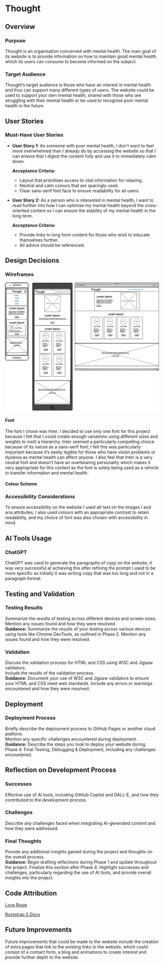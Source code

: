 # Thought

## Overview

### Purpose

Thought is an organisation concerned with mental health. The main goal of its website is to provide information on how to maintain good mental health which its users can consume to become informed on the subject.

### Target Audience

Thought’s target audience is those who have an interest in mental health and thus can support many different types of users. The website could be used to support your own mental health, shared with those who are struggling with their mental health or be used to recognise poor mental health in the future.

## User Stories

### Must-Have User Stories

- **User Story 1:** As someone with poor mental health, I don't want to feel more overwhelmed than I already do by accessing the website so that I can ensure that I digest the content fully and use it to immediately calm down.

  **Acceptance Criteria:**

  - Layout that prioritises access to vital information for relaxing.
  - Neutral and calm colours that are sparingly used.
  - Clear sans-serif font face to ensure readability for all users.

- **User Story 2:** As a person who is interested in mental health, I want to read further into how I can optimise my mental health beyond the crisis-oriented content so I can ensure the stability of my mental health in the long term.

  **Acceptance Criteria:**

  - Provide links to long form content for those who wish to educate themselves further.
  - All advice should be referenced.

## Design Decisions

### Wireframes

![Wireframe diagram showing mobile, tablet and desktop views of the Thought website.](docs/wireframe.png)

#### Font

The font I chose was Inter. I decided to use only one font for this project because I felt that I could create enough variations using different sizes and weights to instil a hierarchy. Inter seemed a particularly compelling choice because of its nature as a sans-serif font; I felt this was particularly important because it’s easily legible for those who have vision problems or dyslexia as mental health can affect anyone. I also feel that Inter is a very neutral font and doesn’t have an overbearing personality which makes it very appropriate for this context as the font is solely being used as a vehicle to transfer information and mental health.

#### Colour Scheme

### Accessibility Considerations

To ensure accessibility on the website I used alt text on the images I and aria attributes, I also used colours with an appropriate contrast to retain readability, and my choice of font was also chosen with accessibility in mind.

## AI Tools Usage

### ChatGPT

ChatGPT was used to generate the paragraphs of copy on the website, it was very successful at achieving this after refining the prompt I used to be more specific as initially it was writing copy that was too long and not in a paragraph format.

## Testing and Validation

### Testing Results

Summarize the results of testing across different devices and screen sizes.  
Mention any issues found and how they were resolved.  
**Guidance:** Summarize the results of your testing across various devices using tools like Chrome DevTools, as outlined in Phase 2. Mention any issues found and how they were resolved.

### Validation

Discuss the validation process for HTML and CSS using W3C and Jigsaw validators.  
Include the results of the validation process.  
**Guidance:** Document your use of W3C and Jigsaw validators to ensure your HTML and CSS meet web standards. Include any errors or warnings encountered and how they were resolved.

## Deployment

### Deployment Process

Briefly describe the deployment process to GitHub Pages or another cloud platform.  
Mention any specific challenges encountered during deployment.  
**Guidance:** Describe the steps you took to deploy your website during Phase 4: Final Testing, Debugging & Deployment, including any challenges encountered.

## Reflection on Development Process

### Successes

Effective use of AI tools, including GitHub Copilot and DALL-E, and how they contributed to the development process.

### Challenges

Describe any challenges faced when integrating AI-generated content and how they were addressed.

### Final Thoughts

Provide any additional insights gained during the project and thoughts on the overall process.  
**Guidance:** Begin drafting reflections during Phase 1 and update throughout the project. Finalize this section after Phase 4. Highlight successes and challenges, particularly regarding the use of AI tools, and provide overall insights into the project.

## Code Attribution

[Love Rosie](https://github.com/Russlyman/love-rosie)

[Bootstrap 5 Docs](https://getbootstrap.com/docs/5.3/getting-started/introduction/)

## Future Improvements

Future improvements that could be made to the website include the creation of extra pages that link to the existing links to the website, which could consist of a contact form, a blog and animations to create interest and provide further depth to the website.
